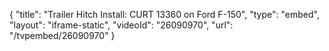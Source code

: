 {
    "title": "Trailer Hitch Install: CURT 13360 on Ford F-150",
    "type": "embed",
    "layout": "iframe-static",
    "videoId": "26090970",
    "url": "\/tvpembed\/26090970"
}